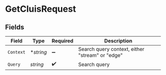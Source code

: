 # GetCluisRequest


## Fields

| Field                                           | Type                                            | Required                                        | Description                                     |
| ----------------------------------------------- | ----------------------------------------------- | ----------------------------------------------- | ----------------------------------------------- |
| `Context`                                       | **string*                                       | :heavy_minus_sign:                              | Search query context, either "stream" or "edge" |
| `Query`                                         | *string*                                        | :heavy_check_mark:                              | Search query                                    |